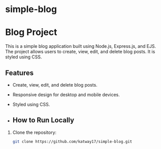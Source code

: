 # simple-blog

# Blog Project

This is a simple blog application built using Node.js, Express.js, and EJS. The project allows users to create, view, edit, and delete blog posts. It is styled using CSS.

## Features
- Create, view, edit, and delete blog posts.
- Responsive design for desktop and mobile devices.
- Styled using CSS.

- ## How to Run Locally
1. Clone the repository:
   ```bash
   git clone https://github.com/katway17/simple-blog.git
